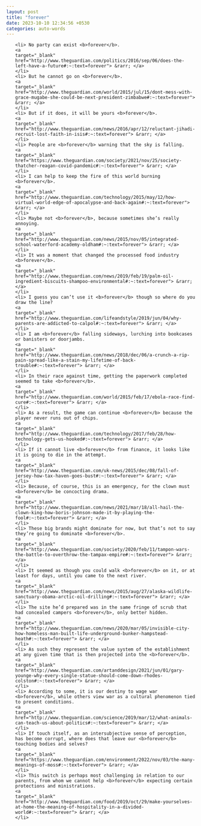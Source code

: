 ```yaml
---
layout: post
title: "forever"
date: 2023-10-10 12:34:56 +0530
categories: auto-words
---
```

<ol>

    <li> No party can exist <b>forever</b>.
    <a 
    target="_blank" 
    href="http://www.theguardian.com/politics/2016/sep/06/does-the-left-have-a-future#:~:text=forever"> &rarr; </a>
    </li>
    <li> But he cannot go on <b>forever</b>.
    <a 
    target="_blank" 
    href="http://www.theguardian.com/world/2015/jul/15/dont-mess-with-grace-mugabe-she-could-be-next-president-zimbabwe#:~:text=forever"> &rarr; </a>
    </li>
    <li> But if it does, it will be yours <b>forever</b>.
    <a 
    target="_blank" 
    href="http://www.theguardian.com/news/2016/apr/12/reluctant-jihadi-recruit-lost-faith-in-isis#:~:text=forever"> &rarr; </a>
    </li>
    <li> People are <b>forever</b> warning that the sky is falling.
    <a 
    target="_blank" 
    href="https://www.theguardian.com/society/2021/nov/25/society-thatcher-reagan-covid-pandemic#:~:text=forever"> &rarr; </a>
    </li>
    <li> I can help to keep the fire of this world burning <b>forever</b>.
    <a 
    target="_blank" 
    href="http://www.theguardian.com/technology/2015/may/12/how-virtual-world-edge-of-apocalypse-and-back-again#:~:text=forever"> &rarr; </a>
    </li>
    <li> Maybe not <b>forever</b>, because sometimes she’s really annoying.
    <a 
    target="_blank" 
    href="http://www.theguardian.com/news/2015/nov/05/integrated-school-waterford-academy-oldham#:~:text=forever"> &rarr; </a>
    </li>
    <li> It was a moment that changed the processed food industry <b>forever</b>.
    <a 
    target="_blank" 
    href="http://www.theguardian.com/news/2019/feb/19/palm-oil-ingredient-biscuits-shampoo-environmental#:~:text=forever"> &rarr; </a>
    </li>
    <li> I guess you can’t use it <b>forever</b> though so where do you draw the line?
    <a 
    target="_blank" 
    href="http://www.theguardian.com/lifeandstyle/2019/jun/04/why-parents-are-addicted-to-calpol#:~:text=forever"> &rarr; </a>
    </li>
    <li> I am <b>forever</b> falling sideways, lurching into bookcases or banisters or doorjambs.
    <a 
    target="_blank" 
    href="http://www.theguardian.com/news/2018/dec/06/a-crunch-a-rip-pain-spread-like-a-stain-my-lifetime-of-back-trouble#:~:text=forever"> &rarr; </a>
    </li>
    <li> In their race against time, getting the paperwork completed seemed to take <b>forever</b>.
    <a 
    target="_blank" 
    href="http://www.theguardian.com/world/2015/feb/17/ebola-race-find-cure#:~:text=forever"> &rarr; </a>
    </li>
    <li> As a result, the game can continue <b>forever</b> because the player never runs out of chips.
    <a 
    target="_blank" 
    href="http://www.theguardian.com/technology/2017/feb/28/how-technology-gets-us-hooked#:~:text=forever"> &rarr; </a>
    </li>
    <li> If it cannot live <b>forever</b> from finance, it looks like it is going to die in the attempt.
    <a 
    target="_blank" 
    href="http://www.theguardian.com/uk-news/2015/dec/08/fall-of-jersey-how-tax-haven-goes-bust#:~:text=forever"> &rarr; </a>
    </li>
    <li> Because, of course, this is an emergency, for the clown must <b>forever</b> be concocting drama.
    <a 
    target="_blank" 
    href="http://www.theguardian.com/news/2021/mar/18/all-hail-the-clown-king-how-boris-johnson-made-it-by-playing-the-fool#:~:text=forever"> &rarr; </a>
    </li>
    <li> These big brands might dominate for now, but that’s not to say they’re going to dominate <b>forever</b>.
    <a 
    target="_blank" 
    href="http://www.theguardian.com/society/2020/feb/11/tampon-wars-the-battle-to-overthrow-the-tampax-empire#:~:text=forever"> &rarr; </a>
    </li>
    <li> It seemed as though you could walk <b>forever</b> on it, or at least for days, until you came to the next river.
    <a 
    target="_blank" 
    href="http://www.theguardian.com/news/2015/aug/27/alaska-wildlife-sanctuary-obama-arctic-oil-drilling#:~:text=forever"> &rarr; </a>
    </li>
    <li> The site he’d prepared was in the same fringe of scrub that had concealed campers <b>forever</b>, only better hidden.
    <a 
    target="_blank" 
    href="http://www.theguardian.com/news/2020/mar/05/invisible-city-how-homeless-man-built-life-underground-bunker-hampstead-heath#:~:text=forever"> &rarr; </a>
    </li>
    <li> As such they represent the value system of the establishment at any given time that is then projected into the <b>forever</b>.
    <a 
    target="_blank" 
    href="http://www.theguardian.com/artanddesign/2021/jun/01/gary-younge-why-every-single-statue-should-come-down-rhodes-colston#:~:text=forever"> &rarr; </a>
    </li>
    <li> According to some, it is our destiny to wage war <b>forever</b>, while others view war as a cultural phenomenon tied to present conditions.
    <a 
    target="_blank" 
    href="http://www.theguardian.com/science/2019/mar/12/what-animals-can-teach-us-about-politics#:~:text=forever"> &rarr; </a>
    </li>
    <li> If touch itself, as an intersubjective sense of perception, has become corrupt, where does that leave our <b>forever</b> touching bodies and selves?
    <a 
    target="_blank" 
    href="https://www.theguardian.com/environment/2022/nov/03/the-many-meanings-of-moss#:~:text=forever"> &rarr; </a>
    </li>
    <li> This switch is perhaps most challenging in relation to our parents, from whom we cannot help <b>forever</b> expecting certain protections and ministrations.
    <a 
    target="_blank" 
    href="http://www.theguardian.com/food/2019/oct/29/make-yourselves-at-home-the-meaning-of-hospitality-in-a-divided-world#:~:text=forever"> &rarr; </a>
    </li>